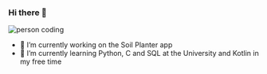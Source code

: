 ### Hi there 👋

![person coding](https://img.devrant.com/devrant/rant/r_569198_W7mee.jpg)

- 🔭 I’m currently working on the Soil Planter app
- 🌱 I’m currently learning Python, C and SQL at the University and Kotlin in my free time
<!--
**Fangoling/Fangoling** is a ✨ _special_ ✨ repository because its `README.md` (this file) appears on your GitHub profile.

Here are some ideas to get you started:


- 🌱 I’m currently learning ...
- 👯 I’m looking to collaborate on ...
- 🤔 I’m looking for help with ...
- 💬 Ask me about ...
- 📫 How to reach me: ...
- 😄 Pronouns: ...
- ⚡ Fun fact: ...
-->

